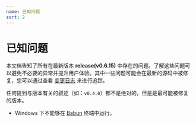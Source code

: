 ```yaml
---
name: 已知问题
sort: 2
---
```


# 已知问题

本文档告知了所有在最新版本 **release(v0.6.15)** 中存在的问题。了解这些问题可以避免不必要的异常并提升用户体验。其中一些问题可能会在最新的源码中被修复，您可以通过查看 [变更日志](change_log.md) 来进行追踪。

任何提到与版本有关的叙述（如：`v0.4.0`）都不是绝对的，但是是最可能被修复的版本。

- Windows 下不能够在 [Babun](http://babun.github.io/) 终端中运行。
